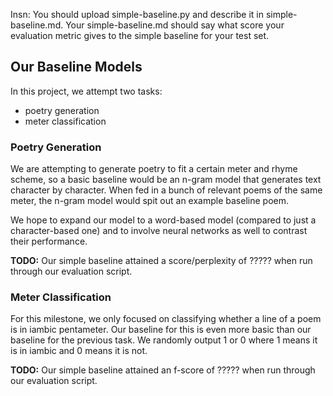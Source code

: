 Insn: You should upload simple-baseline.py and describe it in simple-baseline.md. Your simple-baseline.md should say what score your evaluation metric gives to the simple baseline for your test set.

## Our Baseline Models

In this project, we attempt two tasks: 
* poetry generation
* meter classification

### Poetry Generation

We are attempting to generate poetry to fit a certain meter and rhyme scheme, so a basic baseline would be an n-gram model that generates text character by character. When fed in a bunch of relevant poems of the same meter, the n-gram model would spit out an example baseline poem.

We hope to expand our model to a word-based model (compared to just a character-based one) and to involve neural networks as well to contrast their performance.

**TODO:** Our simple baseline attained a score/perplexity of ????? when run through our evaluation script.

### Meter Classification

For this milestone, we only focused on classifying whether a line of a poem is in iambic pentameter. Our baseline for this is even more basic than our baseline for the previous task. We randomly output 1 or 0 where 1 means it is in iambic and 0 means it is not. 

**TODO:** Our simple baseline attained an f-score of ????? when run through our evaluation script.
